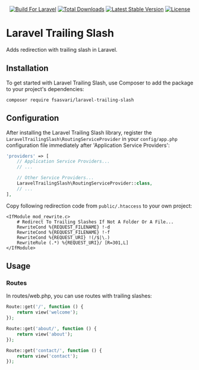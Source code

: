 <p align="center">
    <a href="https://styleci.io/repos/79834672"><img src="https://img.shields.io/badge/Built_for-Laravel-orange.svg" alt="Build For Laravel"></a>
    <a href="https://packagist.org/packages/fsasvari/laravel-trailing-slash"><img src="https://poser.pugx.org/fsasvari/laravel-trailing-slash/d/total.svg" alt="Total Downloads"></a>
    <a href="https://packagist.org/packages/fsasvari/laravel-trailing-slash"><img src="https://poser.pugx.org/fsasvari/laravel-trailing-slash/v/stable.svg" alt="Latest Stable Version"></a>
    <a href="https://packagist.org/packages/fsasvari/laravel-trailing-slash"><img src="https://poser.pugx.org/fsasvari/laravel-trailing-slash/license.svg" alt="License"></a>
</p>

# Laravel Trailing Slash

Adds redirection with trailing slash in Laravel.

## Installation

To get started with Laravel Trailing Slash, use Composer to add the package to your project's dependencies:

    composer require fsasvari/laravel-trailing-slash

## Configuration

After installing the Laravel Trailing Slash library, register the `LaravelTrailingSlash\RoutingServiceProvider` in your `config/app.php` configuration file immediately after 'Application Service Providers':

```php
'providers' => [
    // Application Service Providers...
    // ...

    // Other Service Providers...
    LaravelTrailingSlash\RoutingServiceProvider::class,
    // ...
],
```

Copy following redirection code from `public/.htaccess` to your own project:

```
<IfModule mod_rewrite.c>
    # Redirect To Trailing Slashes If Not A Folder Or A File...
    RewriteCond %{REQUEST_FILENAME} !-d
    RewriteCond %{REQUEST_FILENAME} !-f
    RewriteCond %{REQUEST_URI} !(/$|\.)
    RewriteRule (.*) %{REQUEST_URI}/ [R=301,L]
</IfModule>
```

## Usage

### Routes

In routes/web.php, you can use routes with trailing slashes:

```php
Route::get('/', function () {
    return view('welcome');
});

Route::get('about/', function () {
    return view('about');
});

Route::get('contact/', function () {
    return view('contact');
});
```
